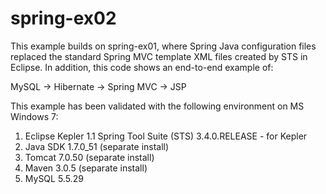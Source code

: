 spring-ex02
===========

This example builds on spring-ex01, where Spring Java configuration files replaced the standard Spring MVC template XML files created by STS in Eclipse.  In addition, this code shows an end-to-end example of:

MySQL -> Hibernate -> Spring MVC -> JSP

This example has been validated with the following environment on MS Windows 7:

1. Eclipse Kepler
   1.1 Spring Tool Suite (STS) 3.4.0.RELEASE - for Kepler
2. Java SDK 1.7.0_51 (separate install)
3. Tomcat 7.0.50 (separate install)
4. Maven 3.0.5 (separate install)
5. MySQL 5.5.29
